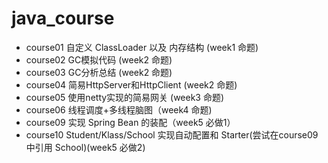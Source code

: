 # java_course
- course01 自定义 ClassLoader 以及 内存结构 (week1 命题)
- course02 GC模拟代码 (week2 命题)
- course03 GC分析总结 (week2 命题)
- course04 简易HttpServer和HttpClient (week2 命题)
- course05 使用netty实现的简易网关 (week3 命题)
- course06 线程调度+多线程脑图（week4 命题)
- course09 实现 Spring Bean 的装配（week5 必做1）
- course10 Student/Klass/School 实现自动配置和 Starter(尝试在course09中引用 School)(week5 必做2)
